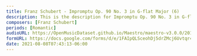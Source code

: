 ```yaml
---
title: Franz Schubert - Impromptu Op. 90 No. 3 in G-flat Major (6)
description: This is the description for Impromptu Op. 90 No. 3 in G-flat Major by Franz Schubert
composers: [Franz Schubert]
periods: [Romantic]
audioURL: https://OpenMusicDataset.github.io/Maestro/maestro-v3.0.0/2015/MIDI-Unprocessed_R2_D2-12-13-15_mid--AUDIO-from_mp3_15_R2_2015_wav--1.midi
formURL: https://docs.google.com/forms/d/e/1FAIpQLSceohDj5drZMcj6Uvtqr4-X9yiiLt0PCEDYIjBCWRxDEv4bEg/viewform
date: 2021-08-08T07:43:13-06:00
---
```

